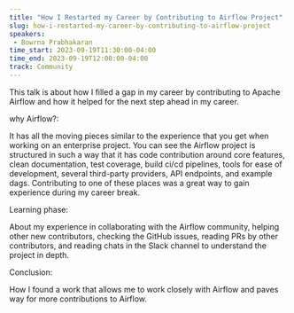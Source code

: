 ```yaml
---
title: "How I Restarted my Career by Contributing to Airflow Project"
slug: how-i-restarted-my-career-by-contributing-to-airflow-project
speakers:
 - Bowrna Prabhakaran
time_start: 2023-09-19T11:30:00-04:00
time_end: 2023-09-19T12:00:00-04:00
track: Community
---
```


This talk is about how I filled a gap in my career by contributing to Apache Airflow and how it helped for the next step ahead in my career.
 
 why Airflow?:
 
 It has all the moving pieces similar to the experience that you get when working on an enterprise project. You can see the Airflow project is structured in such a way that it has code contribution around core features, clean documentation, test coverage, build ci/cd pipelines, tools for ease of development, several third-party providers, API endpoints, and example dags. Contributing to one of these places was a great way to gain experience during my career break. 
 
 Learning phase:
 
 About my experience in collaborating with the Airflow community, helping other new contributors, checking the GitHub issues, reading PRs by other contributors, and reading chats in the Slack channel to understand the project in depth.
 
 Conclusion:
 
 How I found a work that allows me to work closely with Airflow and paves way for more contributions to Airflow.